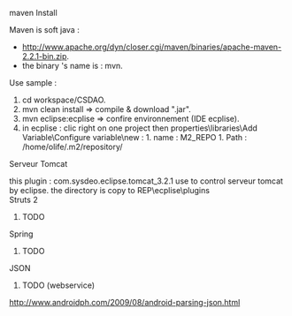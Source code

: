 maven
Install

Maven is soft java :

  * http://www.apache.org/dyn/closer.cgi/maven/binaries/apache-maven-2.2.1-bin.zip.
  * the binary 's name is : mvn.

Use sample :

  1. cd workspace/CSDAO.
  1. mvn clean install => compile & download ".jar".
  1. mvn eclipse:ecplise => confire environnement (IDE ecplise).
  1. in ecplise : clic right on one project then properties\libraries\Add Variable\Configure variable\new :
    1. name : M2\_REPO
    1. Path : /home/olife/.m2/repository/

Serveur Tomcat

this plugin : com.sysdeo.eclipse.tomcat\_3.2.1 use to control serveur tomcat by eclipse. the directory is copy to REP\ecplise\plugins\
Struts 2

  1. TODO

Spring

  1. TODO

JSON

  1. TODO (webservice)

http://www.androidph.com/2009/08/android-parsing-json.html